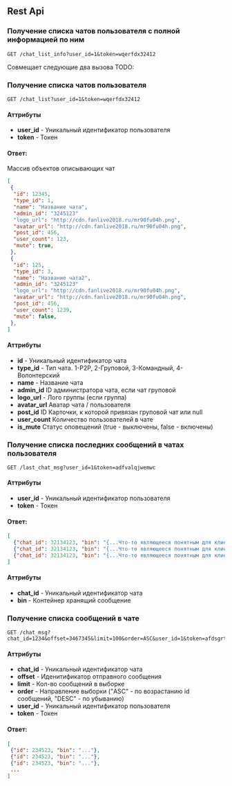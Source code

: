 ## Rest Api
### Получение списка чатов пользователя с полной информацией по ним
```
GET /chat_list_info?user_id=1&token=wqerfdx32412
```
Совмещает следующие два вызова
TODO:
### Получение списка чатов пользователя
```
GET /chat_list?user_id=1&token=wqerfdx32412
```
#### Аттрибуты
* **user_id** - Уникальный идентификатор пользователя
* **token** - Токен
#### Ответ:
Массив объектов описывающих чат
```json
[
 {
  "id": 12345,
  "type_id": 1,
  "name": "Название чата",
  "admin_id": "3245123"
  "logo_url": "http://cdn.fanlive2018.ru/mr90fu04h.png",
  "avatar_url": "http://cdn.fanlive2018.ru/mr90fu04h.png",
  "post_id": 456,
  "user_count": 123,
  "mute": true,
 },
 {
  "id": 125,
  "type_id": 3,
  "name": "Название чата2",
  "admin_id": "3245123"
  "logo_url": "http://cdn.fanlive2018.ru/mr90fu04h.png",
  "avatar_url": "http://cdn.fanlive2018.ru/mr90fu04h.png",
  "post_id": 456,
  "user_count": 1239,
  "mute": false,
 },
]
```
#### Аттрибуты
* **id** - Уникальный идентификатор чата
* **type_id** - Тип чата. 1-P2P, 2-Груповой, 3-Командный, 4-Волонтерский
* **name** - Название чата
* **admin_id** ID администратора чата, если чат груповой
* **logo_url** - Лого группы (если группа)
* **avatar_url** Аватар чата / пользователя
* **post_id** ID Карточки, к которой привязан груповой чат или null
* **user_count** Количество пользователей в чате
* **is_mute** Статус оповещений (true - выключены, false - включены)

### Получение списка последних сообщений в чатах пользователя
```
GET /last_chat_msg?user_id=1&token=adfvalqjwemwc 
```
#### Аттрибуты
* **user_id** - Уникальный идентификатор пользователя
* **token** - Токен
#### Ответ:
```json
[
  {"chat_id": 32134123, "bin": "{...Что-то являющееся понятным для клиента...}"},
  {"chat_id": 32134123, "bin": "{...Что-то являющееся понятным для клиента...}"},
  {"chat_id": 32134123, "bin": "{...Что-то являющееся понятным для клиента...}"},
]

```
#### Аттрибуты
* **chat_id** - Уникальный идентификатор чата
* **bin** - Контейнер хранящий сообщение

### Получение списка сообщений в чате
```
GET /chat_msg?chat_id=1234&offset=3467345&limit=100&order=ASC&user_id=1&token=afdsgrthncjfg
```
#### Аттрибуты
* **chat_id** - Уникальный идентификатор чата
* **offset** - Иденитификатор отправного сообщения
* **limit** - Кол-во сообщений в выборке
* **order** - Направление выборки ("ASC" - по возрастанию id сообщений, "DESC" - по убыванию)
* **user_id** - Уникальный идентификатор пользователя
* **token** - Токен
#### Ответ:
```json
[
 {"id": 234523, "bin": "..."},
 {"id": 234523, "bin": "..."},
 {"id": 234523, "bin": "..."},
 ...
]
```
